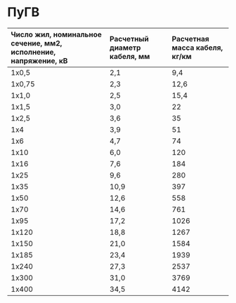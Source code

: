 #  ПуГВ

| Число жил, номинальное сечение, мм2, исполнение, напряжение, кВ   | Расчетный диаметр кабеля, мм   | Расчетная масса кабеля, кг/км   |
|:------------------------------------------------------------------|:-------------------------------|:--------------------------------|
| 1х0,5                                                             | 2,1                            | 9,4                             |
| 1х0,75                                                            | 2,3                            | 12,6                            |
| 1х1,0                                                             | 2,5                            | 15,4                            |
| 1х1,5                                                             | 3,0                            | 22                              |
| 1х2,5                                                             | 3,6                            | 35                              |
| 1х4                                                               | 3,9                            | 51                              |
| 1х6                                                               | 4,7                            | 74                              |
| 1х10                                                              | 6,0                            | 120                             |
| 1х16                                                              | 7,6                            | 184                             |
| 1х25                                                              | 9,6                            | 280                             |
| 1х35                                                              | 10,9                           | 397                             |
| 1х50                                                              | 12,6                           | 558                             |
| 1х70                                                              | 14,6                           | 761                             |
| 1х95                                                              | 17,2                           | 1026                            |
| 1х120                                                             | 18,8                           | 1267                            |
| 1х150                                                             | 21,0                           | 1584                            |
| 1х185                                                             | 23,4                           | 1939                            |
| 1х240                                                             | 27,3                           | 2537                            |
| 1х300                                                             | 31,0                           | 3769                            |
| 1х400                                                             | 34,5                           | 4142                            |